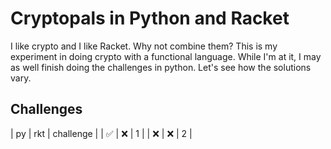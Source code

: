 # Cryptopals in Python and Racket

I like crypto and I like Racket. Why not combine them? This is my experiment in doing crypto with a functional language. While I'm at it, I may as well finish doing the challenges in python. Let's see how the solutions vary.

## Challenges

| py                 | rkt | challenge |
| :white_check_mark: | :x: | 1 |
| :x:                | :x: | 2 |
